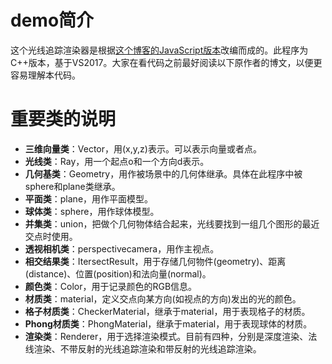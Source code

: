 # demo简介
这个光线追踪渲染器是根据[这个博客的JavaScript版本](https://www.cnblogs.com/miloyip/archive/2010/03/29/1698953.html)改编而成的。此程序为C++版本，基于VS2017。大家在看代码之前最好阅读以下原作者的博文，以便更容易理解本代码。
# 重要类的说明
- **三维向量类**：Vector，用(x,y,z)表示。可以表示向量或者点。
- **光线类**：Ray，用一个起点o和一个方向d表示。
- **几何基类**：Geometry，用作被场景中的几何体继承。具体在此程序中被sphere和plane类继承。
- **平面类**：plane，用作平面模型。
- **球体类**：sphere，用作球体模型。
- **并集类**：union，把做个几何物体结合起来，光线要找到一组几个图形的最近交点时使用。
- **透视相机类**：perspectivecamera，用作主视点。
- **相交结果类**：ItersectResult，用于存储几何物件(geometry)、距离(distance)、位置(position)和法向量(normal)。
- **颜色类**：Color，用于记录颜色的RGB信息。
- **材质类**：material，定义交点向某方向(如视点的方向)发出的光的颜色。
- **格子材质类**：CheckerMaterial，继承于material，用于表现格子的材质。
- **Phong材质类**：PhongMaterial，继承于material，用于表现球体的材质。
- **渲染类**：Renderer，用于选择渲染模式。目前有四种，分别是深度渲染、法线渲染、不带反射的光线追踪渲染和带反射的光线追踪渲染。
